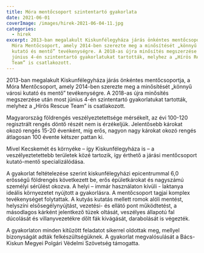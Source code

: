```yaml
---
title: Móra mentőcsoport szintentartó gyakorlata
date: 2021-06-01
coverImage: /images/hirek-2021-06-04-11.jpg
categories:
  - hirek
excerpt: 2013-ban megalakult Kiskunfélegyháza járás önkéntes mentőcsoportja, a
  Móra Mentőcsoport, amely 2014-ben szerezte meg a minősítését „könnyű városi
  kutató és mentő” tevékenységre. A 2018-as újra minősítés megszerzése után most
  június 4-én szintentartó gyakorlatukat tartották, melyhez a „Hírös Rescue
  Team” is csatlakozott.
---
```


2013-ban megalakult Kiskunfélegyháza járás önkéntes mentőcsoportja, a Móra Mentőcsoport, amely 2014-ben szerezte meg a minősítését „könnyű városi kutató és mentő” tevékenységre.
A 2018-as újra minősítés megszerzése után most június 4-én szintentartó gyakorlatukat tartották, melyhez a „Hírös Rescue Team” is csatlakozott.

Magyarország földrengés veszélyeztetettsége mérsékelt, az évi 100-120 regisztrált rengés döntő részét nem is érzékeljük.
Jelentősebb károkat okozó rengés 15-20 évenként, míg erős, nagyon nagy károkat okozó rengés átlagosan 100 évente kétszer pattan ki.

Mivel Kecskemét és környéke – így Kiskunfélegyháza is – a veszélyeztetettebb területek közé tartozik, így érthető a járási 
mentőcsoport kutató-mentő specializálódása.

A gyakorlat feltételezése szerint kiskunfélegyházi epicentrummal 6,0 erősségű földrengés következett be, erős épületkárokat és
nagyszámú személyi sérülést okozva. A helyi – immár használaton kívüli - laktanya ideális környezetet nyújtott a gyakorlásra.
A mentőcsoport tagjai komplex tevékenységet folytattak. A kutyás kutatás mellett romok alóli mentést, helyszíni elsősegélynyújtást,
vezetési- és ellátó pont működtetést, a másodlagos kárként jelentkező tüzek oltását, veszélyes állapotú fal dúcolását és villanyvezetékre dőlt fák kivágását, darabolását is végezték.

A gyakorlaton minden kitűzött feladatot sikerrel oldottak meg, mellyel bizonyságát adták felkészültségüknek.
A gyakorlat megvalósulását a Bács-Kiskun Megyei Polgári Védelmi Szövetség támogatta.